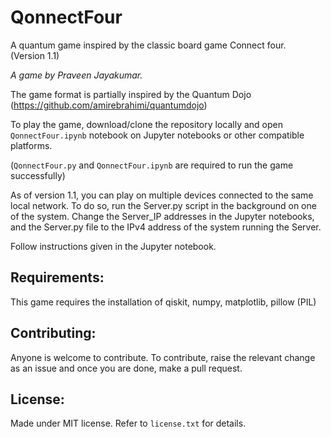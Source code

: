 # QonnectFour  
A quantum game inspired by the classic board game Connect four.  
(Version 1.1)

_A game by Praveen Jayakumar._  

The game format is partially inspired by the Quantum Dojo (https://github.com/amirebrahimi/quantumdojo)  

To play the game, download/clone the repository locally and open `QonnectFour.ipynb` notebook on Jupyter notebooks or other compatible platforms.  

(`QonnectFour.py` and `QonnectFour.ipynb` are required to run the game successfully)  

As of version 1.1, you can play on multiple devices connected to the same local network. To do so, run the Server.py script in the background on one of the system. Change the Server_IP addresses in the Jupyter notebooks, and the Server.py file to the IPv4 address of the system running the Server.  

Follow instructions given in the Jupyter notebook.

## Requirements:  
This game requires the installation of qiskit, numpy, matplotlib, pillow (PIL)   

## Contributing:  
Anyone is welcome to contribute. To contribute, raise the relevant change as an issue and once you are done, make a pull request.  

## License:
Made under MIT license. Refer to `license.txt` for details.
